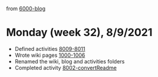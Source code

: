 from [6000-blog](../../../6000-blog.md)
# Monday (week 32), 8/9/2021
- Defined activities [8009-8011](../../../../8activities/8000-pendingActivities.md)
- Wrote wiki pages [1000-1006](../../../../1wiki/1000-wiki.md)
- Renamed the wiki, blog and activities folders
- Completed activity [8002-convertReadme](8002-convertReadme.md)